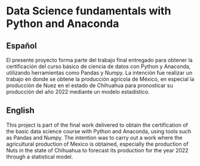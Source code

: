 # Data Science fundamentals with Python and Anaconda

## Español
El presente proyecto forma parte del trabajo final entregado para obtener la certificación del curso básico de ciencia de datos con Python y Anaconda, utilizando herramientas como Pandas y Numpy. 
La intención fue realizar un trabajo en donde se obtene la producción agrícola de México, en especial la producción de Nuez en el estado de Chihuahua para pronosticar su producción del año 2022 mediante un modelo estadístico.

## English
This project is part of the final work delivered to obtain the certification of the basic data science course with Python and Anaconda, using tools such as Pandas and Numpy.
The intention was to carry out a work where the agricultural production of Mexico is obtained, especially the production of Nuts in the state of Chihuahua to forecast its production for the year 2022 through a statistical model.